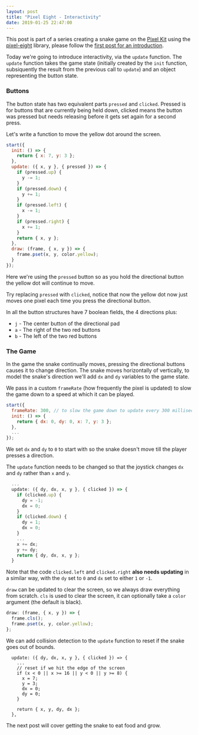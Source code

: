 ```yaml
---
layout: post
title: "Pixel Eight - Interactivity"
date: 2019-01-25 22:47:00
---
```


This post is part of a series creating a snake game on the [Pixel Kit][pixel-kit] using the [pixel-eight] library, please follow the [first post for an introduction][previous].

Today we're going to introduce interactivity, via the `update` function. The `update` function takes the game state (initially created by the `init` function, subsiquently the result from the previous call to `update`) and an object representing the button state.

### Buttons

The button state has two equivalent parts `pressed` and `clicked`. Pressed is for buttons that are currently being held down, clicked means the button was pressed but needs releasing before it gets set again for a second press.

Let's write a function to move the yellow dot around the screen.

```js
start({
  init: () => {
    return { x: 7, y: 3 };
  },
  update: ({ x, y }, { pressed }) => {
    if (pressed.up) {
      y -= 1;
    }
    if (pressed.down) {
      y += 1;
    }
    if (pressed.left) {
      x -= 1;
    }
    if (pressed.right) {
      x += 1;
    }
    return { x, y };
  },
  draw: (frame, { x, y }) => {
    frame.pset(x, y, color.yellow);
  }
});
```

Here we're using the `pressed` button so as you hold the directional button the yellow dot will continue to move.

Try replacing `pressed` with `clicked`, notice that now the yellow dot now just moves one pixel each time you press the directional button.

In all the button structures have 7 boolean fields, the 4 directions plus:

- `j` - The center button of the directional pad
- `a` - The right of the two red buttons
- `b` - The left of the two red buttons

### The Game

In the game the snake continually moves, pressing the directional buttons causes it to change direction. The snake moves horizontally of vertically, to model the snake's direction we'll add `dx` and `dy` variables to the game state.

We pass in a custom `frameRate` (how frequently the pixel is updated) to slow the game down to a speed at which it can be played.

```js
start({
  frameRate: 300, // to slow the game down to update every 300 milliseconds
  init: () => {
    return { dx: 0, dy: 0, x: 7, y: 3 };
  },
  ...
});
```

We set `dx` and `dy` to `0` to start with so the snake doesn't move till the player presses a direction.

The `update` function needs to be changed so that the joystick changes `dx` and `dy` rather than `x` and `y`.

```js
  ...
  update: ({ dy, dx, x, y }, { clicked }) => {
    if (clicked.up) {
      dy = -1;
      dx = 0;
    }
    if (clicked.down) {
      dy = 1;
      dx = 0;
    }
    ...
    x += dx;
    y += dy;
    return { dy, dx, x, y };
  }
```

Note that the code `clicked.left` and `clicked.right` **also needs updating** in a similar way, with the `dy` set to `0` and `dx` set to either `1` or `-1`.

`draw` can be updated to clear the screen, so we always draw everything from scratch. `cls` is used to clear the screen, it can optionally take a `color` argument (the default is black).

```js
draw: (frame, { x, y }) => {
  frame.cls();
  frame.pset(x, y, color.yellow);
};
```

We can add collision detection to the `update` function to reset if the snake goes out of bounds.

```
  update: ({ dy, dx, x, y }, { clicked }) => {
    ...
    // reset if we hit the edge of the screen
    if (x < 0 || x >= 16 || y < 0 || y >= 8) {
      x = 7;
      y = 3;
      dx = 0;
      dy = 0;
    }

    return { x, y, dy, dx };
  },
```

The next post will cover getting the snake to eat food and grow.

[previous]: /2019/01/24/pixel-eight
[pixel-eight]: https://github.com/thaggie/pixel-eight
[pixel-kit]: https://kano.me/store/us/products/pixel-kit

